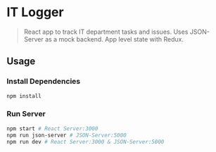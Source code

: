 # IT Logger

> React app to track IT department tasks and issues. Uses JSON-Server as a mock backend. App level state with Redux.

## Usage

### Install Dependencies

```bash
npm install
```

### Run Server

```bash
npm start # React Server:3000
npm run json-server # JSON-Server:5000
npm run dev # React Server:3000 & JSON-Server:5000
```
